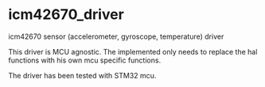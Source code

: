 # icm42670_driver
icm42670 sensor (accelerometer, gyroscope, temperature) driver

This driver is MCU agnostic. The implemented only needs to replace the hal functions with his own mcu specific functions. 

The driver has been tested with STM32 mcu.
